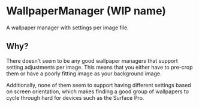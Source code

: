 # WallpaperManager (WIP name)
A wallpaper manager with settings per image file.

## Why?
There doesn't seem to be any good wallpaper managers that support setting adjustments per image. This means that you either have to pre-crop them or have a poorly fitting image as your background image.

Additionally, none of them seem to support having different settings based on screen orientation, which makes finding a good group of wallpapers to cycle through hard for devices such as the Surface Pro.
